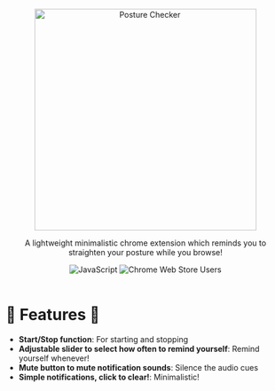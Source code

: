 <br>

<div align="center">
  <img width="400" height="auto" alt="Posture Checker" src="https://github.com/user-attachments/assets/ba6630f1-68f8-429c-89a0-9bcc70ab01e6" />
</div>

<div align="center">
  <p>A lightweight minimalistic chrome extension which reminds you to straighten your posture while you browse!</p>
</div>

<div align="center">
  <img src="https://img.shields.io/badge/logo-javascript-blue?logo=javascript" alt="JavaScript" />
  <img src="https://img.shields.io/chrome-web-store/users/pgdiaifhpkncmcbbpmidjbebohbdjggb" alt="Chrome Web Store Users" />
</div>


<br>
<div align="left">
  <h1>🚀 Features 🚀</h1>
  <ul>
    <li><strong>Start/Stop function</strong>: For starting and stopping</li>
    <li><strong>Adjustable slider to select how often to remind yourself</strong>: Remind yourself whenever!</li>
    <li><strong>Mute button to mute notification sounds</strong>: Silence the audio cues</li>
    <li><strong>Simple notifications, click to clear!</strong>: Minimalistic!</li>
  </ul>
</div>




